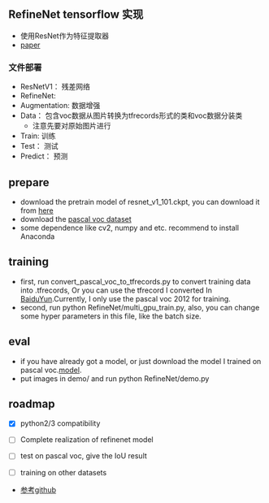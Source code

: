 ## RefineNet tensorflow 实现

* 使用ResNet作为特征提取器
* [paper](https://github.com/jiye-ML/Semantic_Segmentation_Review.git)


### 文件部署
* ResNetV1： 残差网络
* RefineNet: 
* Augmentation: 数据增强
* Data： 包含voc数据从图片转换为tfrecords形式的类和voc数据分装类
    * 注意先要对原始图片进行
* Train: 训练
* Test： 测试
* Predict： 预测

## prepare
- download the pretrain model of resnet_v1_101.ckpt, you can download it from [here](https://github.com/tensorflow/models/tree/master/slim)
- download the [pascal voc dataset](http://host.robots.ox.ac.uk/pascal/VOC/voc2012/)
- some dependence like cv2, numpy and etc. recommend to install Anaconda

## training
- first, run convert_pascal_voc_to_tfrecords.py to convert training data into .tfrecords, Or you can use the tfrecord I converted In [BaiduYun](http://pan.baidu.com/s/1kVefEIj).Currently, I only use the pascal voc 2012 for training.
- second, run python RefineNet/multi_gpu_train.py, also, you can change some hyper parameters in this file, like the batch size.

## eval
- if you have already got a model, or just download the model I trained on pascal voc.[model](http://pan.baidu.com/s/1kVefEIj).
- put images in demo/ and run python RefineNet/demo.py 

## roadmap
- [x] python2/3 compatibility
- [ ] Complete realization of refinenet model
- [ ] test on pascal voc, give the IoU result
- [ ] training on other datasets


* [参考github](https://github.com/eragonruan/refinenet-image-segmentation)